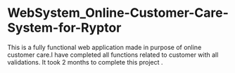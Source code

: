 # WebSystem_Online-Customer-Care-System-for-Ryptor
This is a fully functional web application made in purpose of online customer care.I have completed all functions related to customer with all validations. It took 2 months to complete this project .
